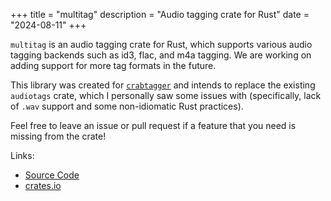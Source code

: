 +++
title = "multitag"
description = "Audio tagging crate for Rust"
date = "2024-08-11"
+++

`multitag` is an audio tagging crate for Rust, which supports various audio tagging backends such as id3, flac, and m4a tagging. We are working on adding support for more tag formats in the future.

This library was created for [`crabtagger`](/projects/crabtagger) and intends to replace the existing `audiotags` crate, which I personally saw some issues with (specifically, lack of `.wav` support and some non-idiomatic Rust practices).

Feel free to leave an issue or pull request if a feature that you need is missing from the crate!

Links:
- [Source Code](https://github.com/karx1/multitag)
- [crates.io](https://crates.io/crates/multitag)

